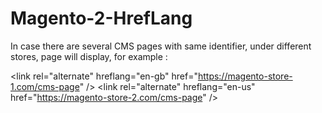 # Magento-2-HrefLang

In case there are several CMS pages with same identifier, under different stores, page will display, for example :

\<link rel="alternate" hreflang="en-gb" href="https://magento-store-1.com/cms-page" /\>
\<link rel="alternate" hreflang="en-us" href="https://magento-store-2.com/cms-page" /\> 
